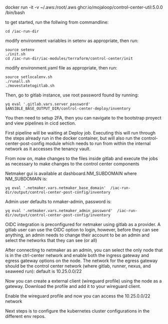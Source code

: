 docker run -it -v ~/.aws:/root/.aws ghcr.io/mojaloop/control-center-util:5.0.0 /bin/bash

to get started, run the follwing from commandline:
~~~
cd /iac-run-dir
~~~
modify environment variables in setenv as appropriate, then run:
~~~
source setenv
./init.sh
cd /iac-run-dir/iac-modules/terraform/control-center/init
~~~
modify environment.yaml file as appropriate, then run:
~~~
source setlocalenv.sh
./runall.sh
./movestatetogitlab.sh
~~~
Then, go to gitlab instance, use root password found by running: 
~~~
yq eval '.gitlab.vars.server_password'  $ANSIBLE_BASE_OUTPUT_DIR/control-center-deploy/inventory
~~~
You then need to setup 2FA, then you can navigate to the bootstrap proyect and view pipelines in cicd section.

First pipeline will be waiting at Deploy job.  Executing this will run through the steps already run in the docker container, but will also run the control-center-post-config module which needs to run from within the internal network as it accesses the tenancy vault.

From now on, make changes to the files inside gitlab and execute the jobs as necessary to make changes to the control center components

Netmaker gui is available at dashboard.NM_SUBDOMAIN where NM_SUBDOMAIN is: 
~~~
yq eval '.netmaker.vars.netmaker_base_domain'  /iac-run-dir/output/control-center-post-config/inventory
~~~

Admin user defaults to nmaker-admin, password is: 
~~~
yq eval '.netmaker.vars.netmaker_admin_password'  /iac-run-dir/output/control-center-post-config/inventory
~~~

OIDC integration is preconfigured for netmaker using gitlab as a provider.  A gitlab user can use the OIDC option to login, however, before they can see anything, an admin needs to change their account to be an admin and select the networks that they can see (or all)

After connecting to netmaker as an admin, you can select the only node that is in the ctrl-center network and enable both the ingress gateway and egress gateway options on the node.  The network for the egress gateway should be the control center network (where gitlab, runner, nexus, and seaweed run): default is 10.25.0.0/22

Now you can create a external client (wireguard profile) using the node as a gateway.  Download the profile and add it to your wireguard client.

Enable the wireguard profile and now you can access the 10.25.0.0/22 network

Next steps is to configure the kubernetes cluster configurations in the different env repos.